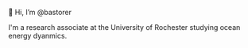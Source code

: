 👋 Hi, I’m @bastorer

I'm a research associate at the University of Rochester studying ocean energy dyanmics.


<!---
bastorer/bastorer is a ✨ special ✨ repository because its `README.md` (this file) appears on your GitHub profile.
You can click the Preview link to take a look at your changes.
--->
